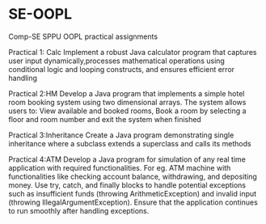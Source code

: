 # SE-OOPL
Comp-SE SPPU OOPL practical assignments


Practical 1: Calc
Implement a robust Java calculator program that captures user input dynamically,processes mathematical operations using conditional logic and looping constructs, and
ensures efficient error handling

Practical 2:HM
Develop a Java program that implements a simple hotel room booking system using two dimensional arrays. The system allows users to: View available and booked rooms,
Book a room by selecting a floor and room number and exit the system when finished

Practical 3:Inheritance
Create a Java program demonstrating single inheritance where a subclass extends a
superclass and calls its methods

Practical 4:ATM
Develop a Java program for simulation of any real time application with required functionalities. For eg. ATM machine with functionalities like checking account balance,
withdrawing, and depositing money. Use try, catch, and finally blocks to handle potential exceptions such as insufficient funds (throwing ArithmeticException) and invalid input
(throwing IllegalArgumentException). Ensure that the application continues to run smoothly after handling exceptions.
